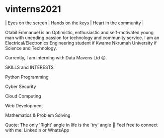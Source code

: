 # vinterns2021

| Eyes on the screen | Hands on the keys | Heart in the community |

Otabil Emmanuel is an Optimistic, enthusiastic and self-motivated young man with unending passion for technology and community service. I am an Electrical/Electronics Engineering student if Kwame Nkrumah University if Science and Technology. 

Currently, I am interning with Data Mavens Ltd 😉.

SKILLS and INTERESTS

Python Programming

Cyber Security

Cloud Computing 

Web Development

Mathematics & Problem Solving

Quote: The only 'Right' angle in life is the 'try' angle 🔺
Feel free to connect with me:  LinkedIn  or  WhatsApp

